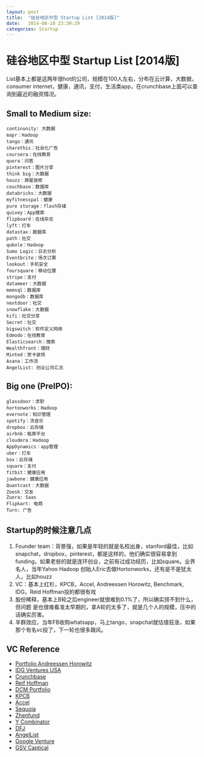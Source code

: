 ```yaml
---
layout: post
title:  "硅谷地区中型 Startup List [2014版]"
date:   2014-08-18 23:30:29
categories: Startup
---
```


# 硅谷地区中型 Startup List [2014版]

List基本上都是这两年很hot的公司，规模在100人左右，分布在云计算，大数据，consumer internet，健康，通讯，支付，生活类app，在crunchbase上面可以查询到最近的融资情况。

## Small to Medium size:
    continunity: 大数据
    mapr：Hadoop
    tango：通讯
    sharethis：社会化广告
    coursera：在线教育
    quora：问答
    pinterest：图片分享
    think big：大数据
    houzz：房屋装修
    couchbase：数据库
    databricks：大数据
    myfitnesspal：健康
    pure storage：flash存储
    quixey：App搜索
    flipboard：在线杂志
    lyft：打车
    datastax：数据库
    path：社交
    qubole：Hadoop
    Sumo Logic：日志分析
    Eventbrite：场次订票
    lookout：手机安全
    foursquare：移动位置
    stripe：支付
    datameer：大数据
    memsql：数据库
    mongodb：数据库
    nextdoor：社交
    snowflake：大数据
    kifi：社交分享
    Secret：社交
    bigswitch：软件定义网络
    Edmodo：在线教育
    Elasticsearch：搜索
    Wealthfront：理财
    Minted：贺卡装饰
    Asana：工作流
    AngelList: 创业公司汇总

## Big one (PreIPO):
    glassdoor：求职
    hortonworks：Hadoop
    evernote：知识管理
    spotify：流音乐
    dropbox：云存储
    airbnb：租房平台
    cloudera：Hadoop
    AppDynamics：app管理
    uber：打车
    box：云存储
    square：支付
    fitbit：健康应用
    jawbone：健康应用
    Quantcast：大数据
    Zoosk：交友
    Zuora: Saas
    Flipkart: 电商
    Turn: 广告



## Startup的时候注意几点

1. Founder team：背景强，如果是年轻的就是名校出身，stanford最佳，比如
snapchat，dropbox，pinterest，都是这样的，他们确实很容易拿到funding，如果老些的就是连环创业，之前有过成功经历，比如square。业界名人，当年Yahoo Hadoop 
创始人Eric去做Hortonworks，还有是不是犹太人，比如houzz
2. VC：基本上红杉，KPCB，Accel,  Andreessen Horowitz, Benchmark, IDG，Reid Hoffman投的都很有戏
3. 股份稀释，基本上B轮之后engineer就很难到0.1%了，所以确实捞不到什么，但问题
是也很难看准太早期的，拿A轮的太多了，就是几个人的规模，压中的话确实厉害。
4. 羊群效应，当年FB收购whatsapp，马上tango，snapchat就估值狂涨，如果那个有名vc投了，下一轮也很多跟风。

## VC Reference


 * [Portfolio Andreessen Horowitz](http://a16z.com/portfolio/)
 * [IDG Ventures USA](http://www.idgvusa.com/#portfolio)
 * [Crunchbase](http://www.crunchbase.com/)
 * [Reif Hoffman](http://reidhoffman.org/)
 * [DCM Portfolio](http://www.dcm.com/en/portfolio)
 * [KPCB](http://www.kpcb.com/companies)
 * [Accel](http://www.accel.com/#companies)
 * [Sequoia](https://www.sequoiacap.com/us/yesterday)
 * [Zhenfund](http://www.zhenfund.com/#page-nav-investments)
 * [Y Combinator](http://www.ycombinator.com/)
 * [DFJ](http://dfjgrowth.com/portfolio)
 * [AngelList](https://angel.co/)
 * [Google Venture](http://www.gv.com/portfolio/)
 * [GSV Captical](http://gsvcap.com/investment-portfolio/)
 
